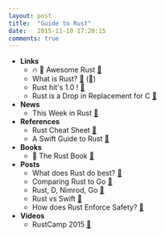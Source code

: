 ```yaml
---
layout: post
title:  "Guide to Rust"
date:   2015-11-10 17:20:15
comments: true
---
```


- **Links**
    - :fire: :raised_hands: Awesome Rust [:link:](https://github.com/kud1ing/awesome-rust)
    - What is Rust? [:link:](https://doc.rust-lang.org/book/README.html) (:book:)
    - Rust hit's 1.0 ! [:link:](http://blog.rust-lang.org/2015/05/15/Rust-1.0.html)
    - Rust is a Drop in Replacement for C [:link:](http://blog.rust-lang.org/2015/04/24/Rust-Once-Run-Everywhere.html)
- **News**
    - This Week in Rust [:link:](https://this-week-in-rust.org/blog/archives/index.html)
- **References**
    - Rust Cheat Sheet [:link:](http://clchiou.github.io/2015-01-09/rust-cheat-sheet/)
    - A Swift Guide to Rust [:link:](http://faq.sealedabstract.com/rust/#why-rust)
- **Books** 
    - :raised_hands: The Rust Book [:link:](http://rustbyexample.com/index.html)
- **Posts**
    - What does Rust do best? [:link:](https://www.quora.com/Rust-programming-language/What-does-Rust-do-best-and-what-are-projects-for-someone-new-to-the-language-that-highlights-these-strengths)
    - Comparing Rust to Go [:link:](https://www.quora.com/How-do-Go-and-Rust-languages-compare)
    - Rust, D, Nimrod, Go [:link:](https://www.quora.com/Of-the-emerging-systems-languages-Rust-D-Go-and-Nim-which-is-the-strongest-language-and-why)
    - Rust vs Swift [:link:](https://www.quora.com/Will-an-open-source-Swift-be-a-strong-competitor-to-Rust)
    - How does Rust Enforce Safety? [:link:](https://www.quora.com/How-does-Rust-enforce-safety)
- **Videos**
    - RustCamp 2015 [:link:](https://www.youtube.com/playlist?list=PLE7tQUdRKcybdIw61JpCoo89i4pWU5f_t)

